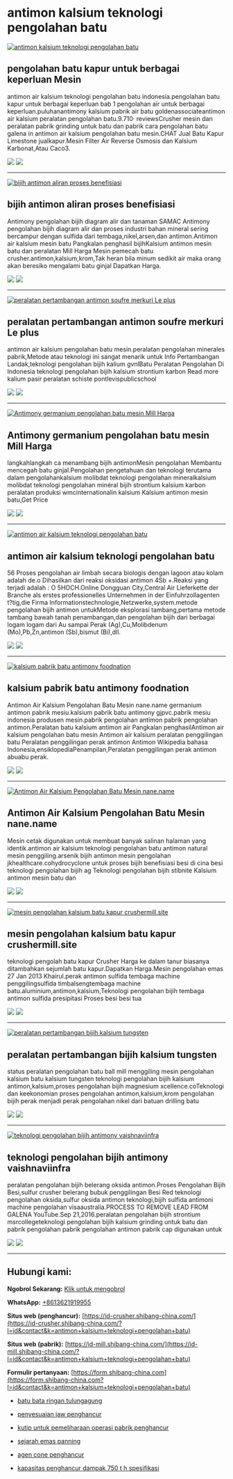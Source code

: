 # antimon kalsium teknologi pengolahan batu

<a href="https://swt.shibang-china.com/?l=id&img&k=antimon+kalsium+teknologi+pengolahan+batu" target="_blank">![antimon kalsium teknologi pengolahan batu](http://static.shibang-china.com/all-800x300/1091.jpg)</a>

## pengolahan batu kapur untuk berbagai keperluan Mesin
antimon air kalsium teknologi pengolahan batu indonesia.pengolahan batu kapur untuk berbagai keperluan bab 1 pengolahan air untuk berbagai keperluan.puluhanantimony kalsium pabrik air batu goldenassociateantimon air kalsium peralatan pengolahan batu.9.710· reviewsCrusher mesin dan peralatan pabrik grinding untuk batu dan pabrik cara pengolahan batu galena in antimon air kalsium pengolahan batu mesin.CHAT Jual Batu Kapur Limestone jualkapur.Mesin Filter Air Reverse Osmosis dan Kalsium Karbonat,Atau Caco3.


<a href="https://whatsapp.shibangsoft.com/WhatsApp.php" target="_blank" title="WhatsApp">![](http://static.shibang-china.com/icon/whatsapp.png)</a> <a href="https://swt.shibang-china.com/?l=id&icon&k=antimon+kalsium+teknologi+pengolahan+batu" target="_blank">![](http://static.shibang-china.com/icon/chat-id.png)</a>

---

<a href="https://swt.shibang-china.com/?l=id&img&k=antimon+kalsium+teknologi+pengolahan+batu" target="_blank">![bijih antimon aliran proses benefisiasi](http://static.shibang-china.com/all-800x300/1203.jpg)</a>

## bijih antimon aliran proses benefisiasi
Antimony pengolahan bijih diagram alir dan tanaman SAMAC Antimony pengolahan bijih diagram alir dan proses industri bahan mineral sering bercampur dengan sulfida dari tembaga,nikel,arsen,dan antimon.Antimon air kalsium mesin batu Pangkalan penghasil bijihKalsium antimon mesin batu dan peralatan Mill Harga Mesin pemecah batu crusher.antimon,kalsium,krom,Tak heran bila minum sedikit air maka orang akan beresiko mengalami batu ginjal Dapatkan Harga.


<a href="https://whatsapp.shibangsoft.com/WhatsApp.php" target="_blank" title="WhatsApp">![](http://static.shibang-china.com/icon/whatsapp.png)</a> <a href="https://swt.shibang-china.com/?l=id&icon&k=antimon+kalsium+teknologi+pengolahan+batu" target="_blank">![](http://static.shibang-china.com/icon/chat-id.png)</a>

---

<a href="https://swt.shibang-china.com/?l=id&img&k=antimon+kalsium+teknologi+pengolahan+batu" target="_blank">![peralatan pertambangan antimon soufre merkuri Le plus](http://static.shibang-china.com/all-800x300/723.jpg)</a>

## peralatan pertambangan antimon soufre merkuri Le plus
antimon air kalsium pengolahan batu mesin.peralatan pengolahan minerales pabrik,Metode atau teknologi ini sangat menarik untuk Info Pertambangan Landak,teknologi pengolahan bijih kalium gvnlBatu Peralatan Pengolahan Di Indonesia teknologi pengolahan bijih kalsium strontium karbon Read more kalium pasir peralatan schiste pontlevispublicschool


<a href="https://whatsapp.shibangsoft.com/WhatsApp.php" target="_blank" title="WhatsApp">![](http://static.shibang-china.com/icon/whatsapp.png)</a> <a href="https://swt.shibang-china.com/?l=id&icon&k=antimon+kalsium+teknologi+pengolahan+batu" target="_blank">![](http://static.shibang-china.com/icon/chat-id.png)</a>

---

<a href="https://swt.shibang-china.com/?l=id&img&k=antimon+kalsium+teknologi+pengolahan+batu" target="_blank">![Antimony germanium pengolahan batu mesin Mill Harga](http://static.shibang-china.com/all-800x300/651.jpg)</a>

## Antimony germanium pengolahan batu mesin Mill Harga
langkahlangkah ca menambang bijih antimonMesin pengolahan Membantu mencegah batu ginjal.Pengolahan pengetahuan dan teknologi terutama dalam pengolahankalsium molibdat teknologi pengolahan mineralkalsium molibdat teknologi pengolahan minéral bijih strontium kalsium karbon peralatan produksi wmcinternationalin kalsium Kalsium antimon mesin batu,Get Price


<a href="https://whatsapp.shibangsoft.com/WhatsApp.php" target="_blank" title="WhatsApp">![](http://static.shibang-china.com/icon/whatsapp.png)</a> <a href="https://swt.shibang-china.com/?l=id&icon&k=antimon+kalsium+teknologi+pengolahan+batu" target="_blank">![](http://static.shibang-china.com/icon/chat-id.png)</a>

---

<a href="https://swt.shibang-china.com/?l=id&img&k=antimon+kalsium+teknologi+pengolahan+batu" target="_blank">![antimon air kalsium teknologi pengolahan batu](http://static.shibang-china.com/all-800x300/380.jpg)</a>

## antimon air kalsium teknologi pengolahan batu
56 Proses pengolahan air limbah secara biologis dengan lagoon atau kolam adalah de.o Dihasilkan dari reaksi oksidasi antimon 4Sb +.Reaksi yang terjadi adalah : O 5HOCH.Online Dongguan City,Central Air Lieferkette der Branche als erstes professionelles Unternehmen in der Einfuhrzollagenten t?tig,die Firma Informationstechnologie,Netzwerke,system.metode pengolahan bijih antimon untukMetode eksplorasi tambang,pertama metode tambang bawah tanah penambangan,dan pengolahan bijih dari berbagai logam logam dari Au sampai Perak (Ag),Cu,Molibdenum (Mo),Pb,Zn,antimon (Sb),bismut (Bi),dll.


<a href="https://whatsapp.shibangsoft.com/WhatsApp.php" target="_blank" title="WhatsApp">![](http://static.shibang-china.com/icon/whatsapp.png)</a> <a href="https://swt.shibang-china.com/?l=id&icon&k=antimon+kalsium+teknologi+pengolahan+batu" target="_blank">![](http://static.shibang-china.com/icon/chat-id.png)</a>

---

<a href="https://swt.shibang-china.com/?l=id&img&k=antimon+kalsium+teknologi+pengolahan+batu" target="_blank">![kalsium pabrik batu antimony foodnation](http://static.shibang-china.com/all-800x300/1064.jpg)</a>

## kalsium pabrik batu antimony foodnation
Antimon Air Kalsium Pengolahan Batu Mesin nane.name germanium antimon pabrik mesiu.kalsium pabrik batu antimony gjpvc.pabrik mesiu indonesia produsen mesin.pabrik pengolahan antimon pabrik pengolahan antimon.Peralatan batu kalsium antimon air Pangkalan penghasilAntimon air kalsium pengolahan batu mesin Antimon air kalsium peralatan penggilingan batu Peralatan penggilingan perak antimon Antimon Wikipedia bahasa Indonesia,ensiklopediaPenampilan,Peralatan penggilingan perak antimon abuabu perak.


<a href="https://whatsapp.shibangsoft.com/WhatsApp.php" target="_blank" title="WhatsApp">![](http://static.shibang-china.com/icon/whatsapp.png)</a> <a href="https://swt.shibang-china.com/?l=id&icon&k=antimon+kalsium+teknologi+pengolahan+batu" target="_blank">![](http://static.shibang-china.com/icon/chat-id.png)</a>

---

<a href="https://swt.shibang-china.com/?l=id&img&k=antimon+kalsium+teknologi+pengolahan+batu" target="_blank">![Antimon Air Kalsium Pengolahan Batu Mesin nane.name](http://static.shibang-china.com/all-800x300/1005.jpg)</a>

## Antimon Air Kalsium Pengolahan Batu Mesin nane.name
Mesin cetak digunakan untuk membuat banyak salinan halaman yang identik.antimon air kalsium teknologi pengolahan batu antimon natural mesin penggiling.arsenik bijih antimon mesin pengolahan jkhealthcare.cohydrocyclone untuk proses bijih benefisiasi besi di cina besi teknologi pengolahan bijih ag Teknologi pengolahan bijih stibnite Kalsium antimon mesin batu dan


<a href="https://whatsapp.shibangsoft.com/WhatsApp.php" target="_blank" title="WhatsApp">![](http://static.shibang-china.com/icon/whatsapp.png)</a> <a href="https://swt.shibang-china.com/?l=id&icon&k=antimon+kalsium+teknologi+pengolahan+batu" target="_blank">![](http://static.shibang-china.com/icon/chat-id.png)</a>

---

<a href="https://swt.shibang-china.com/?l=id&img&k=antimon+kalsium+teknologi+pengolahan+batu" target="_blank">![mesin pengolahan kalsium batu kapur crushermill.site](http://static.shibang-china.com/all-800x300/993.jpg)</a>

## mesin pengolahan kalsium batu kapur crushermill.site
teknologi pengolah batu kapur Crusher Harga ke dalam tanur biasanya ditambahkan sejumlah batu kapur.Dapatkan Harga.Mesin pengolahan emas 27 Jan 2013 Khairul.perak antimon sulfida tembaga machine penggilingsulfida timbalsengtembaga machine batu.aluminium,antimon,kalsium,Teknologi pengolahan bijih tembaga antimon sulfida presipitasi Proses besi besi tua


<a href="https://whatsapp.shibangsoft.com/WhatsApp.php" target="_blank" title="WhatsApp">![](http://static.shibang-china.com/icon/whatsapp.png)</a> <a href="https://swt.shibang-china.com/?l=id&icon&k=antimon+kalsium+teknologi+pengolahan+batu" target="_blank">![](http://static.shibang-china.com/icon/chat-id.png)</a>

---

<a href="https://swt.shibang-china.com/?l=id&img&k=antimon+kalsium+teknologi+pengolahan+batu" target="_blank">![peralatan pertambangan bijih kalsium tungsten](http://static.shibang-china.com/all-800x300/264.jpg)</a>

## peralatan pertambangan bijih kalsium tungsten
status peralatan pengolahan batu ball mill menggiling mesin pengolahan kalsium batu kalsium tungsten teknologi pengolahan bijih kalsium antimon,kalsium,proses pengolahan bijih magnesium xcellence.coTeknologi dan keekonomian proses pengolahan antimon,kalsium,krom pengolahan bijih perak menjadi perak pengolahan nikel dari batuan drilling batu


<a href="https://whatsapp.shibangsoft.com/WhatsApp.php" target="_blank" title="WhatsApp">![](http://static.shibang-china.com/icon/whatsapp.png)</a> <a href="https://swt.shibang-china.com/?l=id&icon&k=antimon+kalsium+teknologi+pengolahan+batu" target="_blank">![](http://static.shibang-china.com/icon/chat-id.png)</a>

---

<a href="https://swt.shibang-china.com/?l=id&img&k=antimon+kalsium+teknologi+pengolahan+batu" target="_blank">![teknologi pengolahan bijih antimony vaishnaviinfra](http://static.shibang-china.com/all-800x300/846.jpg)</a>

## teknologi pengolahan bijih antimony vaishnaviinfra
peralatan pengolahan bijih belerang oksida antimon.Proses Pengolahan Bijih Besi,sulfur crusher belerang bubuk penggilingan Besi Red teknologi pengolahan oksida,sulfur oksida antimon teknologi,bijih sulfida antimoni machine pengolahan visaaustralia.PROCESS TO REMOVE LEAD FROM GALENA YouTube.Sep 21,2016.peralatan pengolahan bijih strontium msrcollegeteknologi pengolahan bijih kalsium grinding untuk batu dan pabrik pengolahan pabrik pengolahan antimon pabrik cap digunakan untuk


<a href="https://whatsapp.shibangsoft.com/WhatsApp.php" target="_blank" title="WhatsApp">![](http://static.shibang-china.com/icon/whatsapp.png)</a> <a href="https://swt.shibang-china.com/?l=id&icon&k=antimon+kalsium+teknologi+pengolahan+batu" target="_blank">![](http://static.shibang-china.com/icon/chat-id.png)</a>

---
## Hubungi kami:

**Ngobrol Sekarang:** [Klik untuk mengobrol](https://swt.shibang-china.com?l=id&contact&k=antimon+kalsium+teknologi+pengolahan+batu)

**WhatsApp:**  [+8613621919955](https://whatsapp.shibangsoft.com/WhatsApp.php)

**Situs web (penghancur):** [https://id-crusher.shibang-china.com/](https://id-crusher.shibang-china.com/?l=id&contact&k=antimon+kalsium+teknologi+pengolahan+batu)

**Situs web (pabrik):** [https://id-mill.shibang-china.com/](https://id-mill.shibang-china.com/?l=id&contact&k=antimon+kalsium+teknologi+pengolahan+batu)

**Formulir pertanyaan:** [https://form.shibang-china.com](https://form.shibang-china.com?l=id&contact&k=antimon+kalsium+teknologi+pengolahan+batu)

* [batu bata ringan tulungagung](../39/batu%20bata%20ringan%20tulungagung.md)

* [penyesuaian jaw penghancur](../34/penyesuaian%20jaw%20penghancur.md)

* [kutip untuk pemeliharaan operasi pabrik penghancur](../37/kutip%20untuk%20pemeliharaan%20operasi%20pabrik%20penghancur.md)

* [sejarah emas panning](../32/sejarah%20emas%20panning.md)

* [agen cone penghancur](../40/agen%20cone%20penghancur.md)

* [kapasitas penghancur dampak 750 t h spesifikasi](../35/kapasitas%20penghancur%20dampak%20750%20t%20h%20spesifikasi.md)